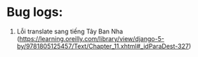 # Bug logs:
1. Lỗi translate sang tiếng Tây Ban Nha (https://learning.oreilly.com/library/view/django-5-by/9781805125457/Text/Chapter_11.xhtml#_idParaDest-327)
